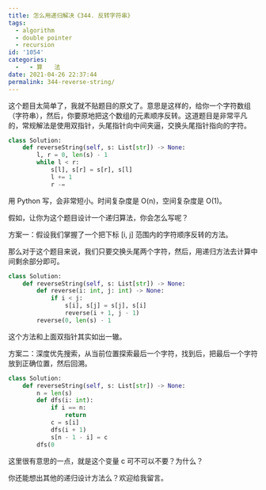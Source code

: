 ```yaml
---
title: 怎么用递归解决《344. 反转字符串》
tags:
  - algorithm
  - double pointer
  - recursion
id: '1054'
categories:
  -   - 算　　法
date: 2021-04-26 22:37:44
permalink: 344-reverse-string/
---
```


这个题目太简单了，我就不贴题目的原文了。意思是这样的，给你一个字符数组（字符串），然后，你要原地把这个数组的元素顺序反转。这道题目是非常平凡的，常规解法是使用双指针，头尾指针向中间夹逼，交换头尾指针指向的字符。

```python
class Solution:
    def reverseString(self, s: List[str]) -> None:
        l, r = 0, len(s) - 1
        while l < r:
            s[l], s[r] = s[r], s[l]
            l += 1
            r -= 
```

用 Python 写，会非常短小。时间复杂度是 O(n)，空间复杂度是 O(1)。

假如，让你为这个题目设计一个递归算法，你会怎么写呢？

方案一：假设我们掌握了一个把下标 [i, j] 范围内的字符顺序反转的方法。

那么对于这个题目来说，我们只要交换头尾两个字符，然后，用递归方法去计算中间剩余部分即可。

```python
class Solution:
    def reverseString(self, s: List[str]) -> None:
        def reverse(i: int, j: int) -> None:
            if i < j:
                s[i], s[j] = s[j], s[i]
                reverse(i + 1, j - 1)
        reverse(0, len(s) - 1
```

这个方法和上面双指针其实如出一辙。

方案二：深度优先搜索，从当前位置探索最后一个字符，找到后，把最后一个字符放到正确位置，然后回溯。

```python
class Solution:
    def reverseString(self, s: List[str]) -> None:
        n = len(s)
        def dfs(i: int):
            if i == n:
                return
            c = s[i]
            dfs(i + 1)
            s[n - 1 - i] = c
        dfs(0
```

这里很有意思的一点，就是这个变量 c 可不可以不要？为什么？

你还能想出其他的递归设计方法么？欢迎给我留言。